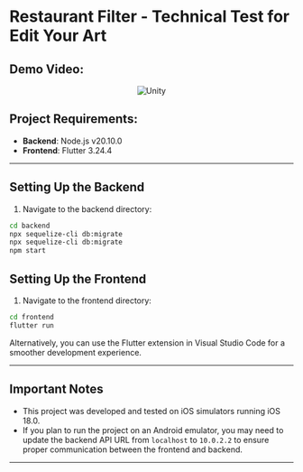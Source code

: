 # Restaurant Filter - Technical Test for Edit Your Art

## Demo Video:
<p align="center">
<img src="[https://img.shields.io/badge/Unity-0467DF.svg?style&logo=Unity&logoColor=white](https://github.com/user-attachments/assets/51ba4569-18f1-4983-ad31-5c7b018998f0)" alt="Unity" />
</p>



## Project Requirements:
- **Backend**: Node.js v20.10.0
- **Frontend**: Flutter 3.24.4

---

## Setting Up the Backend

1. Navigate to the backend directory:

```zsh
cd backend
npx sequelize-cli db:migrate
npx sequelize-cli db:migrate
npm start
```


## Setting Up the Frontend

1.	Navigate to the frontend directory:

```zsh
cd frontend
flutter run
```

Alternatively, you can use the Flutter extension in Visual Studio Code for a smoother development experience.

---

## Important Notes

- This project was developed and tested on iOS simulators running iOS 18.0. 
- If you plan to run the project on an Android emulator, you may need to update the backend API URL from `localhost` to `10.0.2.2` to ensure proper communication between the frontend and backend.

---
